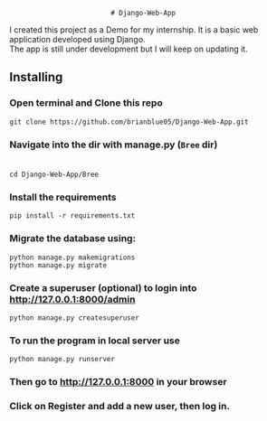                              # Django-Web-App
I created this project as a Demo for my internship. It is a basic web application developed using Django.<br >
The app is still under development but I will keep on updating it. 


##  Installing
### Open terminal and Clone this repo<br/>
    git clone https://github.com/brianblue05/Django-Web-App.git
### Navigate into the dir with manage.py  (`Bree` dir) <br><br/>
    cd Django-Web-App/Bree
### Install the requirements<br/>
    pip install -r requirements.txt
### Migrate the database using: <br/>
    python manage.py makemigrations
    python manage.py migrate
### Create a superuser (optional) to login into http://127.0.0.1:8000/admin <br/>
    python manage.py createsuperuser
### To run the program in local server use <br/>
    python manage.py runserver
### Then go to http://127.0.0.1:8000 in your browser <br/>

### Click on Register and add a new user, then log in.
